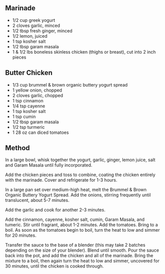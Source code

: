 ## Marinade

* 1/2 cup greek yogurt
* 2 cloves garlic, minced
* 1/2 tbsp fresh ginger, minced
* 1/2 lemon, juiced
* 1 tsp kosher salt
* 1/2 tbsp garam masala
* 1 & 1/2 lbs boneless skinless chicken (thighs or breast), cut into 2 inch pieces

## Butter Chicken

* 1/3 cup brummel & brown organic buttery yogurt spread
* 1 yellow onion, chopped
* 2 cloves garlic, chopped
* 1 tsp cinnamon
* 1/4 tsp cayenne
* 1 tsp kosher salt
* 1 tsp cumin
* 1/2 tbsp garam masala
* 1/2 tsp turmeric
* 1 28 oz can diced tomatoes

## Method

In a large bowl, whisk together the yogurt, garlic, ginger, lemon juice, salt and Garam Masala until fully incorporated.

Add the chicken pieces and toss to combine, coating the chicken entirely with the marinade. Cover and refrigerate for 1-3 hours.

In a large pan set over medium-high heat, melt the Brummel & Brown Organic Buttery Yogurt Spread. Add the onions, stirring frequently until translucent, about 5-7 minutes.

Add the garlic and cook for another 2-3 minutes.

Add the cinnamon, cayenne, kosher salt, cumin, Garam Masala, and tumeric. Stir until fragrant, about 1-2 minutes. Add the tomatoes. Bring to a boil. As soon as the tomatoes begin to boil, turn the heat to low and simmer for 20 minutes.

Transfer the sauce to the base of a blender (this may take 2 batches depending on the size of your blender). Blend until smooth. Pour the sauce back into the pot, and add the chicken and all of the marinade. Bring the mixture to a boil, then again turn the heat to low and simmer, uncovered for 30 minutes, until the chicken is cooked through.
